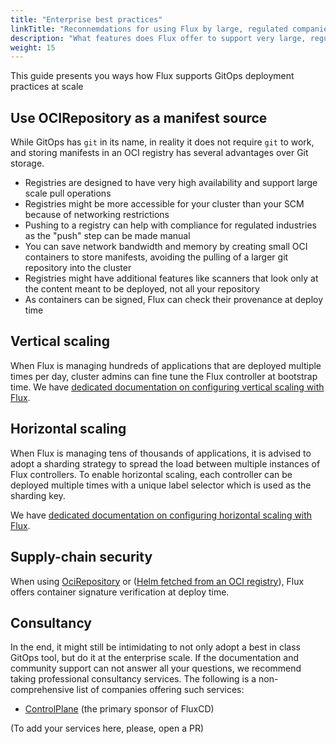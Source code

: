 ```yaml
---
title: "Enterprise best practices"
linkTitle: "Reconnemdations for using Flux by large, regulated companies"
description: "What features does Flux offer to support very large, regulated cluster-deployments"
weight: 15
---
```


This guide presents you ways how Flux supports GitOps deployment practices at scale

## Use OCIRepository as a manifest source

While GitOps has `git` in its name, in reality it does not require `git` to work, and storing manifests in an OCI registry has several advantages over Git storage.

- Registries are designed to have very high availability and support large scale pull operations
- Registries might be more accessible for your cluster than your SCM because of networking restrictions
- Pushing to a registry can help with compliance for regulated industries as the "push" step can be made manual
- You can save network bandwidth and memory by creating small OCI containers to store manifests, avoiding the pulling of a larger git repository into the cluster
- Registries might have additional features like scanners that look only at the content meant to be deployed, not all your repository
- As containers can be signed, Flux can check their provenance at deploy time

## Vertical scaling

When Flux is managing hundreds of applications that are deployed multiple times per day, cluster admins can fine tune the Flux controller at bootstrap time. 
We have [dedicated documentation on configuring vertical scaling with Flux](../installation/configuration/vertical-scaling.md).

## Horizontal scaling

When Flux is managing tens of thousands of applications, it is advised to adopt a sharding strategy to spread the load between multiple instances of Flux controllers.
To enable horizontal scaling, each controller can be deployed multiple times with a unique label selector which is used as the sharding key.

We have [dedicated documentation on configuring horizontal scaling with Flux](../installation/configuration/horizontal-scaling.md).

## Supply-chain security

When using [OciRepository](../components/source/ocirepositories.md#verification) or ([Helm fetched from an OCI registry](../components/source/helmcharts/#verification)), Flux offers container signature verification at deploy time.

## Consultancy

In the end, it might still be intimidating to not only adopt a best in class GitOps tool, but do it at the enterprise scale. 
If the documentation and community support can not answer all your questions, we recommend taking professional consultancy services.
The following is a non-comprehensive list of companies offering such services:

- [ControlPlane]([url](https://control-plane.io/)) (the primary sponsor of FluxCD)

(To add your services here, please, open a PR)
